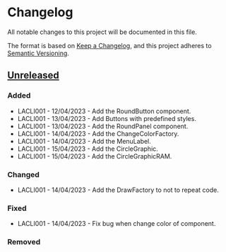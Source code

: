 # Changelog
All notable changes to this project will be documented in this file.

The format is based on [Keep a Changelog](https://keepachangelog.com/en/1.0.0/), and this project adheres to [Semantic Versioning](https://semver.org/spec/v2.0.0.html).

## [Unreleased]
### Added
- LACLI001 - 12/04/2023 - Add the RoundButton component.
- LACLI001 - 13/04/2023 - Add Buttons with predefined styles.
- LACLI001 - 13/04/2023 - Add the RoundPanel component.
- LACLI001 - 14/04/2023 - Add the ChangeColorFactory.
- LACLI001 - 14/04/2023 - Add the MenuLabel.
- LACLI001 - 15/04/2023 - Add the CircleGraphic.
- LACLI001 - 15/04/2023 - Add the CircleGraphicRAM.


### Changed
- LACLI001 - 14/04/2023 - Add the DrawFactory to not to repeat code.

### Fixed
- LACLI001 - 14/04/2023 - Fix bug when change color of component.

### Removed

[Unreleased]: https://github.com/Lagatrix/Lagatrix-Client.git
